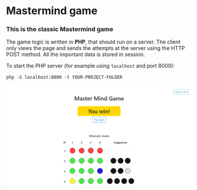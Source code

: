 # Mastermind game

### This is the classic Mastermind game
The game logic is written in **PHP**, that should run on a server. The client only views the page and sends the attempts at the server using the HTTP POST method. All the important data is stored in session.

To start the PHP server (for example using `localhost` and port 8000):
```
php -S localhost:8000 -t YOUR-PROJECT-FOLDER
```

![Mastermind example](Mastermind.PNG)
